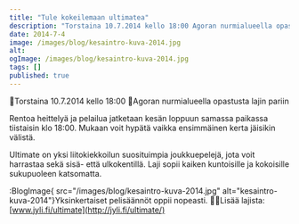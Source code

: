 ```yaml
---
title: "Tule kokeilemaan ultimatea"
description: "Torstaina 10.7.2014 kello 18:00 Agoran nurmialueella opastusta lajin pariin Rentoa heittelyä ja pelailua jatketaan kesän loppuun samassa paikassa tiistaisin klo 18:00. Mukaan voit hypätä vaikka ensimmäinen kerta jäisikin välistä. Ultimate on yksi liitokiekkoilun suosituimpia joukkuepelejä, jota voit harrastaa sekä sisä- että ulkokentillä. Laji sopii kaiken kuntoisille ja kokoisille sukupuoleen katsomatta. Yksinkertaiset pelisäännöt oppii nopeasti. Lisää"
date: 2014-7-4
image: /images/blog/kesaintro-kuva-2014.jpg
alt:
ogImage: /images/blog/kesaintro-kuva-2014.jpg
tags: []
published: true
---
```

Torstaina 10.7.2014 kello 18:00 Agoran nurmialueella opastusta lajin pariin

Rentoa heittelyä ja pelailua jatketaan kesän loppuun samassa paikassa tiistaisin klo 18:00. Mukaan voit hypätä vaikka ensimmäinen kerta jäisikin välistä.

Ultimate on yksi liitokiekkoilun suosituimpia joukkuepelejä, jota voit harrastaa sekä sisä- että ulkokentillä. Laji sopii kaiken kuntoisille ja kokoisille sukupuoleen katsomatta.

:BlogImage{ src="/images/blog/kesaintro-kuva-2014.jpg" alt="kesaintro-kuva-2014"}Yksinkertaiset pelisäännöt oppii nopeasti. Lisää lajista: [www.jyli.fi/ultimate](http://jyli.fi/ultimate/)
